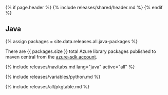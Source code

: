 {% if page.header %}
{% include releases/shared/header.md %}
{% endif %}

## Java

{% assign packages = site.data.releases.all.java-packages %}

There are {{ packages.size }} total Azure library packages published to maven central from the [azure-sdk account](https://search.maven.org/search?q=g:com.microsoft.azure%20OR%20g:com.azure).

{% include releases/nav/tabs.md lang="java" active="all" %}

{% include releases/variables/python.md %}

{% include releases/all/pkgtable.md %}